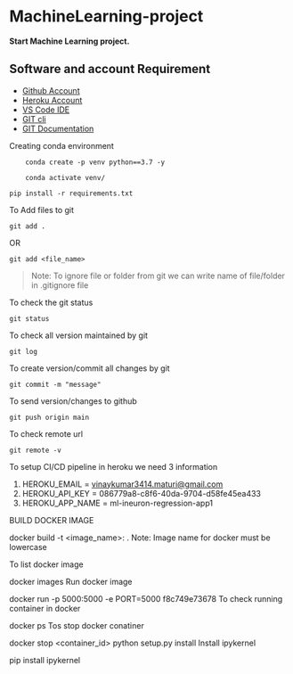 # MachineLearning-project

**Start Machine Learning project.** 



## Software and account Requirement

 - [Github Account](https://github.com/)
 - [Heroku Account](https://dashboard.heroku.com/login)
 - [VS Code IDE](https://code.visualstudio.com/download)
  - [GIT cli](https://git-scm.com/downloads)
 - [GIT Documentation](https://git-scm.com/docs/gittutorial)
  
Creating conda environment
```
    conda create -p venv python==3.7 -y

```

```
    conda activate venv/

```
```
pip install -r requirements.txt

```

To Add files to git
```
git add .

```
OR
```
git add <file_name>

```
> Note: To ignore file or folder from git we can write name of file/folder in .gitignore file

To check the git status
```
git status

```
To check all version maintained by git
```
git log

```
To create version/commit all changes by git
```
git commit -m "message"
```
To send version/changes to github
```
git push origin main
```
To check remote url
```
git remote -v

```
To setup CI/CD pipeline in heroku we need 3 information

1. HEROKU_EMAIL = vinaykumar3414.maturi@gmail.com
2. HEROKU_API_KEY = 086779a8-c8f6-40da-9704-d58fe45ea433
3. HEROKU_APP_NAME = ml-ineuron-regression-app1

BUILD DOCKER IMAGE

docker build -t <image_name>:<tagname> .
Note: Image name for docker must be lowercase

To list docker image

docker images
Run docker image

docker run -p 5000:5000 -e PORT=5000 f8c749e73678
To check running container in docker

docker ps
Tos stop docker conatiner

docker stop <container_id>
python setup.py install
Install ipykernel

pip install ipykernel